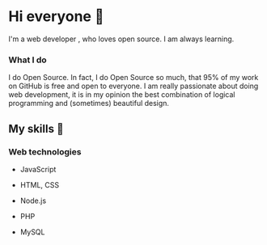 # Hi everyone :wave:

I'm a web developer , who loves open source.
 I am always learning.


### What I do

I do Open Source. In fact, I do Open Source so much, that 95% of my work on
GitHub is free and open to everyone. I am really passionate about doing web
development, it is in my opinion the best combination of logical programming and
(sometimes) beautiful design.

## My skills 📜

### Web technologies

- JavaScript
 

- HTML, CSS

- Node.js 

- PHP
- MySQL


</details>

